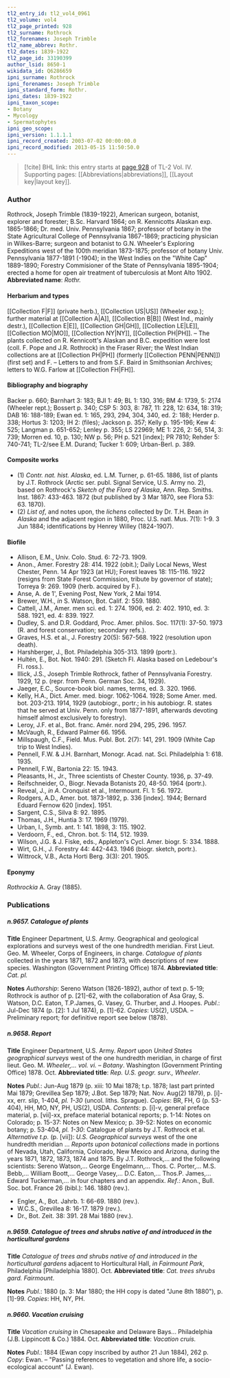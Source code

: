 ```yaml
---
tl2_entry_id: tl2_vol4_0961
tl2_volume: vol4
tl2_page_printed: 928
tl2_surname: Rothrock
tl2_forenames: Joseph Trimble
tl2_name_abbrev: Rothr.
tl2_dates: 1839-1922
tl2_page_id: 33190399
author_lsid: 8650-1
wikidata_id: Q6286659
ipni_surname: Rothrock
ipni_forenames: Joseph Trimble
ipni_standard_form: Rothr.
ipni_dates: 1839-1922
ipni_taxon_scope: 
- Botany
- Mycology
- Spermatophytes
ipni_geo_scope: 
ipni_version: 1.1.1.1
ipni_record_created: 2003-07-02 00:00:00.0
ipni_record_modified: 2013-05-15 11:50:50.0
---
```



> [!cite] BHL link: this entry starts at [page 928](https://www.biodiversitylibrary.org/page/33190399) of TL-2 Vol. IV.
> Supporting pages: [[Abbreviations|abbreviations]], [[Layout key|layout key]].

### Author

Rothrock, Joseph Trimble (1839-1922), American surgeon, botanist, explorer and forester; B.Sc. Harvard 1864; on R. Kennicotts Alaskan exp. 1865-1866; Dr. med. Univ. Pennsylvania 1867; professor of botany in the State Agricultural College of Pennsylvania 1867-1869; practicing physician in Wilkes-Barre; surgeon and botanist to G.N. Wheeler's Exploring Expeditions west of the 100th meridian 1873-1875; professor of botany Univ. Pennsylvania 1877-1891 (-1904); in the West Indies on the "White Cap" 1889-1890; Forestry Commisioner of the State of Pennsylvania 1895-1904; erected a home for open air treatment of tuberculosis at Mont Alto 1902. 
**Abbreviated name**: *Rothr.*

#### Herbarium and types

[[Collection F|F]] (private herb.), [[Collection US|US]] (Wheeler exp.); further material at [[Collection A|A]], [[Collection B|B]] (West Ind., mainly destr.), [[Collection E|E]], [[Collection GH|GH]], [[Collection LE|LE]], [[Collection MO|MO]], [[Collection NY|NY]], [[Collection PH|PH]]. – The plants collected on R. Kennicott's Alaskan and B.C. expedition were lost (coll. F. Pope and J.R. Rothrock) in the Fraser River; the West Indian collections are at [[Collection PH|PH]] (formerly [[Collection PENN|PENN]]) (first set) and F. – Letters to and from S.F. Baird in Smithsonian Archives; letters to W.G. Farlow at [[Collection FH|FH]].

#### Bibliography and biography

Backer p. 660; Barnhart 3: 183; BJI 1: 49; BL 1: 130, 316; BM 4: 1739, 5: 2174 (Wheeler rept.); Bossert p. 340; CSP 5: 303, 8: 787, 11: 228, 12: 634, 18: 319; DAB 16: 188-189; Ewan ed. 1: 165, 293, 294, 304, 340, ed. 2: 188; Herder p. 338; Hortus 3: 1203; IH 2: (files); Jackson p. 357; Kelly p. 195-196; Kew 4: 525; Langman p. 651-652; Lenley p. 355; LS 22969; ME 1: 226, 2: 56, 514, 3: 739; Morren ed. 10, p. 130; NW p. 56; PH p. 521 \[index\]; PR 7810; Rehder 5: 740-741; TL-2/see E.M. Durand; Tucker 1: 609; Urban-Berl. p. 389.

#### Composite works

- (1) *Contr. nat. hist. Alaska*, ed. L.M. Turner, p. 61-65. 1886, list of plants by J.T. Rothrock (Arctic ser. publ. Signal Service, U.S. Army no. 2), based on Rothrock's *Sketch of the Flora of Alaska*, Ann. Rep. Smiths. Inst. 1867: 433-463. 1872 (but published by 3 Mar 1870, see Flora 53: 63. 1870).
- (2) *List of*, and notes upon, the *lichens* collected by Dr. T.H. Bean *in Alaska* and the adjacent region in 1880, Proc. U.S. natl. Mus. 7(1): 1-9. 3 Jun 1884; identifications by Henrey Willey (1824-1907).

#### Biofile

- Allison, E.M., Univ. Colo. Stud. 6: 72-73. 1909.
- Anon., Amer. Forestry 28: 414. 1922 (obit.); Daily Local News, West Chester, Penn. 14 Apr 1923 (at HU); Forest leaves 18: 115-116. 1922 (resigns from State Forest Commission, tribute by governor of state); Torreya 9: 269. 1909 (herb. acquired by F.).
- Anse, A. de 1', Evening Post, New York, 2 Mai 1914.
- Brewer, W.H., *in* S. Watson, Bot. Calif. 2: 559. 1880.
- Cattell, J.M., Amer. men sci. ed. 1: 274. 1906, ed. 2: 402. 1910, ed. 3: 588. 1921, ed. 4: 839. 1927.
- Dudley, S. and D.R. Goddard, Proc. Amer. philos. Soc. 117(1): 37-50. 1973 (R. and forest conservation; secondary refs.).
- Graves, H.S. et al., J. Forestry 20(5): 567-568. 1922 (resolution upon death).
- Harshberger, J., Bot. Philadelphia 305-313. 1899 (portr.).
- Hultén, E., Bot. Not. 1940: 291. (Sketch Fl. Alaska based on Ledebour's Fl. ross.).
- Illick, J.S., Joseph Trimble Rothrock, father of Pennsylvania Forestry. 1929, 12 p. (repr. from Penn. German Soc. 34, 1929).
- Jaeger, E.C., Source-book biol. names, terms, ed. 3. 320. 1966.
- Kelly, H.A., Dict. Amer. med. biogr. 1062-1064. 1928; Some Amer. med. bot. 203-213. 1914, 1929 (autobiogr., portr.; in his autobiogr. R. states that he served at Univ. Penn. only from 1877-1891, afterwards devoting himself almost exclusively to forestry).
- Leroy, J.F. et al., Bot. franc. Amér. nord 294, 295, 296. 1957.
- McVaugh, R., Edward Palmer 66. 1956.
- Millspaugh, C.F., Field. Mus. Publ. Bot. 2(7): 141, 291. 1909 (White Cap trip to West Indies).
- Pennell, F.W. & J.H. Barnhart, Monogr. Acad. nat. Sci. Philadelphia 1: 618. 1935.
- Pennell, F.W., Bartonia 22: 15. 1943.
- Pleasants, H., Jr., Three scientists of Chester County. 1936, p. 37-49.
- Reifschneider, O., Biogr. Nevada Botanists 20, 48-50. 1964 (portr.).
- Reveal, J., *in A*. Cronquist et al., Intermount. Fl. 1: 56. 1972.
- Rodgers, A.D., Amer. bot. 1873-1892, p. 336 \[index\]. 1944; Bernard Eduard Fernow 620 \[index\]. 1951.
- Sargent, C.S., Silva 8: 92. 1895.
- Thomas, J.H., Huntia 3: 17. 1969 (1979).
- Urban, I., Symb. ant. 1: 141. 1898, 3: 115. 1902.
- Verdoorn, F., ed., Chron. bot. 5: 114, 512. 1939.
- Wilson, J.G. & J. Fiske, eds., Appleton's Cycl. Amer. biogr. 5: 334. 1888.
- Wirt, G.H., J. Forestry 44: 442-443. 1946 (biogr. sketch, portr.).
- Wittrock, V.B., Acta Horti Berg. 3(3): 201. 1905.

#### Eponymy

*Rothrockia* A. Gray (1885).

### Publications

##### n.9657. Catalogue of plants

**Title**
Engineer Department, U.S. Army. Geographical and geological explorations and surveys west of the one hundredth meridian. First Lieut. Geo. M. Wheeler, Corps of Engineers, in charge. *Catalogue of plants* collected in the years 1871, 1872 and 1873, with descriptions of new species. Washington (Government Printing Office) 1874.
**Abbreviated title**: *Cat. pl.*

**Notes**
*Authorship*: Sereno Watson (1826-1892), author of text p. 5-19; Rothrock is author of p. \[21\]-62, with the collaboration of Asa Gray, S. Watson, D.C. Eaton, T.P.James, G. Vasey, G. Thurber, and J. Hoopes.
*Publ*.: Jul-Dec 1874 (p. \[2\]: 1 Jul 1874), p. \[1\]-62. *Copies*: US(2), USDA. – Preliminary report; for definitive report see below (1878).

##### n.9658. Report

**Title**
Engineer Department, U.S. Army. *Report* upon *United States geographical surveys* west of the one hundredth meridian, in charge of first lieut. Geo. M. *Wheeler,... vol. vi.* – *Botany*. Washington (Government Printing Office) 1878. Oct.
**Abbreviated title**: *Rep. U.S. geogr. surv., Wheeler*.

**Notes**
*Publ*.: Jun-Aug 1879 (p. xiii: 10 Mai 1878; t.p. 1878; last part printed Mai 1879; Grevillea Sep 1879; J.Bot. Sep 1879; Nat. Nov. Aug(2) 1879), p. \[i\]-xx, err. slip, 1-404, *pl. 1-30* (uncol. liths. Sprague). *Copies*: BR, FH, G (p. 53-404), HH, MO, NY, PH, US(2), USDA.
*Contents*: p. \[i\]-v, general preface material, p. \[vii\]-xx, preface material botanical reports; p. 1-14: Notes on Colorado; p. 15-37: Notes on New Mexico; p. 39-52: Notes on economic botany; p. 53-404, *pl. 1-30*: Catalogue of plants by J.T. Rothrock et al.
*Alternative t.p.* (p. \[vii\]): *U.S. Geographical surveys* west of the one hundredth meridian ... *Reports upon botanical collections* made in portions of Nevada, Utah, California, Colorado, New Mexico and Arizona, during the years 1871, 1872, 1873, 1874 and 1875. By J.T. Rothrock,... and the following scientists: Sereno Watson,... George Engelmann,... Thos. C. Porter,... M.S. Bebb,... William Boott,... George Vasey,... D.C. Eaton,... Thos.P. James,... Edward Tuckerman,... in four chapters and an appendix.
*Ref*.: Anon., Bull. Soc. bot. France 26 (bibl.): 146. 1880 (rev.).
- Engler, A., Bot. Jahrb. 1: 66-69. 1880 (rev.).
- W.C.S., Grevillea 8: 16-17. 1879 (rev.).
- Dr., Bot. Zeit. 38: 391. 28 Mai 1880 (rev.).

##### n.9659. Catalogue of trees and shrubs native of and introduced in the horticultural gardens

**Title**
*Catalogue of trees and shrubs native of and introduced in the horticultural gardens* adjacent to Horticultural Hall, *in Fairmount Park*, Philadelphia \[Philadelphia 1880\]. Oct.
**Abbreviated title**: *Cat. trees shrubs gard. Fairmount*.

**Notes**
*Publ*.: 1880 (p. 3: Mar 1880; the HH copy is dated "June 8th 1880"), p. \[1\]-99. *Copies*: HH, NY, PH.

##### n.9660. Vacation cruising

**Title**
*Vacation cruising* in Chesapeake and Delaware Bays... Philadelphia (J.B. Lippincott & Co.) 1884. Oct.
**Abbreviated title**: *Vacation cruis.*

**Notes**
*Publ*.: 1884 (Ewan copy inscribed by author 21 Jun 1884), 262 p. *Copy*: Ewan. – "Passing references to vegetation and shore life, a socio-ecological account" (J. Ewan).


